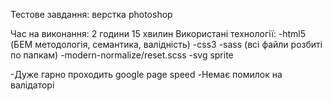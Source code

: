 Тестове завдання: верстка photoshop

Час на виконання: 2 години 15 хвилин
Використані технології:
-html5 (БЕМ методологія, семантика, валідність)
-css3
-sass (всі файли розбиті по папкам)
-modern-normalize/reset.scss
-svg sprite

-Дуже гарно проходить google page speed
-Немає помилок на валідаторі

